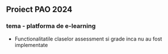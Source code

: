 ## Proiect PAO 2024
### tema - platforma de e-learning

- Functionalitatile claselor assessment si grade inca nu au fost implementate
